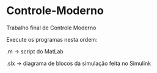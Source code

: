 # Controle-Moderno
Trabalho final de Controle Moderno

Execute os programas nesta ordem:

.m -> script do MatLab

.slx -> diagrama de blocos da simulação feita no Simulink

